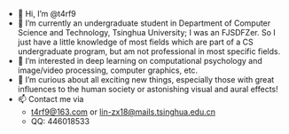 - 👋 Hi, I’m @t4rf9
- 🌱 I’m currently an undergraduate student in Department of Computer Science and Technology, Tsinghua University; I was an FJSDFZer.
So I just have a little knowledge of most fields which are part of a CS undergraduate program, but am not professional in most specific fields.
- 👀 I’m interested in deep learning on computational psychology and image/video processing, computer graphics, etc.
- 💞️ I’m curious about all exciting new things, especially those with great influences to the human society or astonishing visual and aural effects!
- 📫 Contact me via 
  - t4rf9@163.com or lin-zx18@mails.tsinghua.edu.cn
  - QQ: 446018533

<!---
t4rf9/t4rf9 is a ✨ special ✨ repository because its `README.md` (this file) appears on your GitHub profile.
You can click the Preview link to take a look at your changes.
--->
